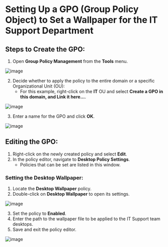 # Setting Up a GPO (Group Policy Object) to Set a Wallpaper for the IT Support Department

## Steps to Create the GPO:
1. Open **Group Policy Management** from the **Tools** menu.

![image](https://github.com/user-attachments/assets/7f1dd79d-c61d-49ef-814c-2ea0c50e0d4d)

2. Decide whether to apply the policy to the entire domain or a specific Organizational Unit (OU):
   - For this example, right-click on the **IT** OU and select **Create a GPO in this domain, and Link it here…**.

![image](https://github.com/user-attachments/assets/70af1859-9278-4e1f-8080-804a9dc6fc6f)

3. Enter a name for the GPO and click **OK**.

![image](https://github.com/user-attachments/assets/d2238776-acda-48b2-920f-49f02e774e3c)

## Editing the GPO:
1. Right-click on the newly created policy and select **Edit**.
2. In the policy editor, navigate to **Desktop Policy Settings**.
   - Policies that can be set are listed in this window.

### Setting the Desktop Wallpaper:
1. Locate the **Desktop Wallpaper** policy.
2. Double-click on **Desktop Wallpaper** to open its settings.

![image](https://github.com/user-attachments/assets/ba55ce4d-a70a-41e2-b96c-202031ed5c91)

3. Set the policy to **Enabled**.
4. Enter the path to the wallpaper file to be applied to the IT Support team desktops.
5. Save and exit the policy editor.

![image](https://github.com/user-attachments/assets/cf9e5f72-3239-4acb-8d5c-b3585dbd06d7)
